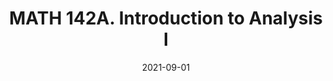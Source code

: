 ---
title: "MATH 142A. Introduction to Analysis I"
collection: teaching
type: "Undergraduate course"
permalink: /teaching/2021-fall-math142a
venue: "University of California San Diego"
date: 2021-09-01
location: "San Diego, California"
role: "ta"
---